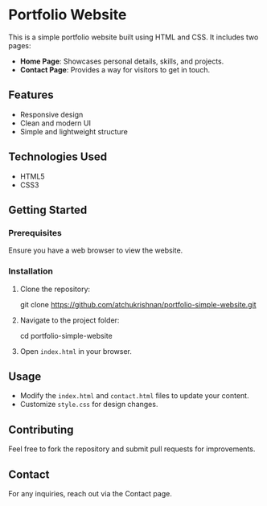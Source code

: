 # Portfolio Website

This is a simple portfolio website built using HTML and CSS. It includes two pages:
- **Home Page**: Showcases personal details, skills, and projects.
- **Contact Page**: Provides a way for visitors to get in touch.

## Features
- Responsive design
- Clean and modern UI
- Simple and lightweight structure

## Technologies Used
- HTML5
- CSS3

## Getting Started

### Prerequisites
Ensure you have a web browser to view the website.

### Installation
1. Clone the repository:
   
   git clone https://github.com/atchukrishnan/portfolio-simple-website.git  
   
2. Navigate to the project folder:
  
   cd portfolio-simple-website  
  
3. Open `index.html` in your browser.

## Usage
- Modify the `index.html` and `contact.html` files to update your content.
- Customize `style.css` for design changes.

## Contributing
Feel free to fork the repository and submit pull requests for improvements.

## Contact
For any inquiries, reach out via the Contact page.

